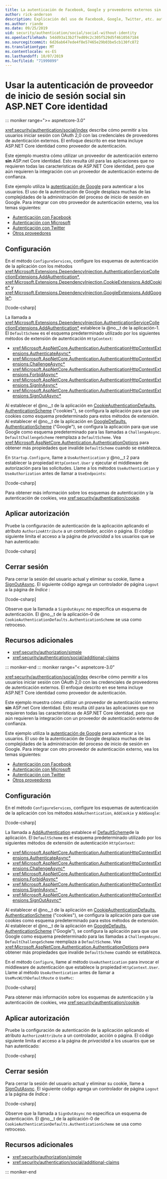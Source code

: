```yaml
---
title: La autenticación de Facebook, Google y proveedores externos sin ASP.NET Core identidad
author: rick-anderson
description: Explicación del uso de Facebook, Google, Twitter, etc. autenticación de usuarios de cuentas sin ASP.NET Core identidad.
ms.author: riande
ms.date: 09/25/2019
uid: security/authentication/social/social-without-identity
ms.openlocfilehash: 54dd93a13b2f7ed09c2c305f529d5f4610567184
ms.sourcegitcommit: 6d26ab647ede4f8e57465e29b03be5cb130fc872
ms.translationtype: MT
ms.contentlocale: es-ES
ms.lasthandoff: 10/07/2019
ms.locfileid: "71999899"
---
```

# <a name="use-social-sign-in-provider-authentication-without-aspnet-core-identity"></a>Usar la autenticación de proveedor de inicio de sesión social sin ASP.NET Core identidad

::: moniker range=">= aspnetcore-3.0"

<xref:security/authentication/social/index> describe cómo permitir a los usuarios iniciar sesión con OAuth 2,0 con las credenciales de proveedores de autenticación externos. El enfoque descrito en ese tema incluye ASP.NET Core identidad como proveedor de autenticación.

Este ejemplo muestra cómo utilizar un proveedor de autenticación externo **sin** ASP.net Core identidad. Esto resulta útil para las aplicaciones que no requieren todas las características de ASP.NET Core identidad, pero que aún requieren la integración con un proveedor de autenticación externo de confianza.

Este ejemplo utiliza la [autenticación de Google](xref:security/authentication/google-logins) para autenticar a los usuarios. El uso de la autenticación de Google desplaza muchas de las complejidades de la administración del proceso de inicio de sesión en Google. Para integrar con otro proveedor de autenticación externo, vea los temas siguientes:

* [Autenticación con Facebook](xref:security/authentication/facebook-logins)
* [Autenticación con Microsoft](xref:security/authentication/microsoft-logins)
* [Autenticación con Twitter](xref:security/authentication/twitter-logins)
* [Otros proveedores](xref:security/authentication/otherlogins)

## <a name="configuration"></a>Configuración

En el método `ConfigureServices`, configure los esquemas de autenticación de la aplicación con los métodos <xref:Microsoft.Extensions.DependencyInjection.AuthenticationServiceCollectionExtensions.AddAuthentication*>, <xref:Microsoft.Extensions.DependencyInjection.CookieExtensions.AddCookie*> y <xref:Microsoft.Extensions.DependencyInjection.GoogleExtensions.AddGoogle*>:

[!code-csharp[](social-without-identity/3.0sample/Startup.cs?name=snippet1)]

La llamada a <xref:Microsoft.Extensions.DependencyInjection.AuthenticationServiceCollectionExtensions.AddAuthentication*> establece la @no__t de la aplicación-1. El `DefaultScheme` es el esquema predeterminado utilizado por los siguientes métodos de extensión de autenticación `HttpContext`:

* <xref:Microsoft.AspNetCore.Authentication.AuthenticationHttpContextExtensions.AuthenticateAsync*>
* <xref:Microsoft.AspNetCore.Authentication.AuthenticationHttpContextExtensions.ChallengeAsync*>
* <xref:Microsoft.AspNetCore.Authentication.AuthenticationHttpContextExtensions.ForbidAsync*>
* <xref:Microsoft.AspNetCore.Authentication.AuthenticationHttpContextExtensions.SignInAsync*>
* <xref:Microsoft.AspNetCore.Authentication.AuthenticationHttpContextExtensions.SignOutAsync*>

Al establecer el @no__t de la aplicación en [CookieAuthenticationDefaults. AuthenticationScheme](xref:Microsoft.AspNetCore.Authentication.Cookies.CookieAuthenticationDefaults.AuthenticationScheme) ("cookies"), se configura la aplicación para que use cookies como esquema predeterminado para estos métodos de extensión. Al establecer el @no__t de la aplicación en [GoogleDefaults. AuthenticationScheme](xref:Microsoft.AspNetCore.Authentication.Google.GoogleDefaults.AuthenticationScheme) ("Google"), se configura la aplicación para que use Google como esquema predeterminado para las llamadas a `ChallengeAsync`. `DefaultChallengeScheme` reemplaza a `DefaultScheme`. Vea <xref:Microsoft.AspNetCore.Authentication.AuthenticationOptions> para obtener más propiedades que invalide `DefaultScheme` cuando se establezca.

En `Startup.Configure`, llame a `UseAuthentication` y @no__t 2 para establecer la propiedad `HttpContext.User` y ejecutar el middleware de autorización para las solicitudes. Llame a los métodos `UseAuthentication` y `UseAuthorization` antes de llamar a `UseEndpoints`:

[!code-csharp[](social-without-identity/3.0sample/Startup.cs?name=snippet2)]

Para obtener más información sobre los esquemas de autenticación y la autenticación de cookies, vea <xref:security/authentication/cookie>.

## <a name="apply-authorization"></a>Aplicar autorización

Pruebe la configuración de autenticación de la aplicación aplicando el atributo `AuthorizeAttribute` a un controlador, acción o página. El código siguiente limita el acceso a la página de *privacidad* a los usuarios que se han autenticado:

[!code-csharp[](social-without-identity/3.0sample/Pages/Privacy.cshtml.cs?name=snippet&highlight=1)]

## <a name="sign-out"></a>Cerrar sesión

Para cerrar la sesión del usuario actual y eliminar su cookie, llame a [SignOutAsync](xref:Microsoft.AspNetCore.Authentication.AuthenticationHttpContextExtensions.SignOutAsync*). El siguiente código agrega un controlador de página `Logout` a la página de *Índice* :

[!code-csharp[](social-without-identity/3.0sample/Pages/Index.cshtml.cs?name=snippet&highlight=14-18)]

Observe que la llamada a `SignOutAsync` no especifica un esquema de autenticación. El @no__t de la aplicación-0 de `CookieAuthenticationDefaults.AuthenticationScheme` se usa como retroceso.

## <a name="additional-resources"></a>Recursos adicionales

* <xref:security/authorization/simple>
* <xref:security/authentication/social/additional-claims>

::: moniker-end
::: moniker range="< aspnetcore-3.0"

<xref:security/authentication/social/index> describe cómo permitir a los usuarios iniciar sesión con OAuth 2,0 con las credenciales de proveedores de autenticación externos. El enfoque descrito en ese tema incluye ASP.NET Core identidad como proveedor de autenticación.

Este ejemplo muestra cómo utilizar un proveedor de autenticación externo **sin** ASP.net Core identidad. Esto resulta útil para las aplicaciones que no requieren todas las características de ASP.NET Core identidad, pero que aún requieren la integración con un proveedor de autenticación externo de confianza.

Este ejemplo utiliza la [autenticación de Google](xref:security/authentication/google-logins) para autenticar a los usuarios. El uso de la autenticación de Google desplaza muchas de las complejidades de la administración del proceso de inicio de sesión en Google. Para integrar con otro proveedor de autenticación externo, vea los temas siguientes:

* [Autenticación con Facebook](xref:security/authentication/facebook-logins)
* [Autenticación con Microsoft](xref:security/authentication/microsoft-logins)
* [Autenticación con Twitter](xref:security/authentication/twitter-logins)
* [Otros proveedores](xref:security/authentication/otherlogins)

## <a name="configuration"></a>Configuración

En el método `ConfigureServices`, configure los esquemas de autenticación de la aplicación con los métodos `AddAuthentication`, `AddCookie` y `AddGoogle`:

[!code-csharp[](social-without-identity/sample/Startup.cs?name=snippet1)]

La llamada a [AddAuthentication](/dotnet/api/microsoft.extensions.dependencyinjection.authenticationservicecollectionextensions.addauthentication#Microsoft_Extensions_DependencyInjection_AuthenticationServiceCollectionExtensions_AddAuthentication_Microsoft_Extensions_DependencyInjection_IServiceCollection_System_Action_Microsoft_AspNetCore_Authentication_AuthenticationOptions__) establece el [DefaultScheme](xref:Microsoft.AspNetCore.Authentication.AuthenticationOptions.DefaultScheme)de la aplicación. El `DefaultScheme` es el esquema predeterminado utilizado por los siguientes métodos de extensión de autenticación `HttpContext`:

* <xref:Microsoft.AspNetCore.Authentication.AuthenticationHttpContextExtensions.AuthenticateAsync*>
* <xref:Microsoft.AspNetCore.Authentication.AuthenticationHttpContextExtensions.ChallengeAsync*>
* <xref:Microsoft.AspNetCore.Authentication.AuthenticationHttpContextExtensions.ForbidAsync*>
* <xref:Microsoft.AspNetCore.Authentication.AuthenticationHttpContextExtensions.SignInAsync*>
* <xref:Microsoft.AspNetCore.Authentication.AuthenticationHttpContextExtensions.SignOutAsync*>

Al establecer el @no__t de la aplicación en [CookieAuthenticationDefaults. AuthenticationScheme](xref:Microsoft.AspNetCore.Authentication.Cookies.CookieAuthenticationDefaults.AuthenticationScheme) ("cookies"), se configura la aplicación para que use cookies como esquema predeterminado para estos métodos de extensión. Al establecer el @no__t de la aplicación en [GoogleDefaults. AuthenticationScheme](xref:Microsoft.AspNetCore.Authentication.Google.GoogleDefaults.AuthenticationScheme) ("Google"), se configura la aplicación para que use Google como esquema predeterminado para las llamadas a `ChallengeAsync`. `DefaultChallengeScheme` reemplaza a `DefaultScheme`. Vea <xref:Microsoft.AspNetCore.Authentication.AuthenticationOptions> para obtener más propiedades que invalide `DefaultScheme` cuando se establezca.

En el método `Configure`, llame al método `UseAuthentication` para invocar el middleware de autenticación que establece la propiedad `HttpContext.User`. Llame al método `UseAuthentication` antes de llamar a `UseMvcWithDefaultRoute` o `UseMvc`:

[!code-csharp[](social-without-identity/sample/Startup.cs?name=snippet2)]

Para obtener más información sobre los esquemas de autenticación y la autenticación de cookies, vea <xref:security/authentication/cookie>.

## <a name="apply-authorization"></a>Aplicar autorización

Pruebe la configuración de autenticación de la aplicación aplicando el atributo `AuthorizeAttribute` a un controlador, acción o página. El código siguiente limita el acceso a la página de *privacidad* a los usuarios que se han autenticado:

[!code-csharp[](social-without-identity/sample/Pages/Privacy.cshtml.cs?name=snippet&highlight=1)]

## <a name="sign-out"></a>Cerrar sesión

Para cerrar la sesión del usuario actual y eliminar su cookie, llame a [SignOutAsync](xref:Microsoft.AspNetCore.Authentication.AuthenticationHttpContextExtensions.SignOutAsync*). El siguiente código agrega un controlador de página `Logout` a la página de *Índice* :

[!code-csharp[](social-without-identity/sample/Pages/Index.cshtml.cs?name=snippet&highlight=7-11)]

Observe que la llamada a `SignOutAsync` no especifica un esquema de autenticación. El @no__t de la aplicación-0 de `CookieAuthenticationDefaults.AuthenticationScheme` se usa como retroceso.

## <a name="additional-resources"></a>Recursos adicionales

* <xref:security/authorization/simple>
* <xref:security/authentication/social/additional-claims>

::: moniker-end
